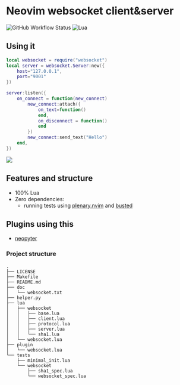 # Neovim websocket client&server

![GitHub Workflow Status](https://img.shields.io/github/actions/workflow/status/AbaoFromCUG/websocket.nvim/lint-test.yml?branch=main&style=for-the-badge)
![Lua](https://img.shields.io/badge/Made%20with%20Lua-blueviolet.svg?style=for-the-badge&logo=lua)


## Using it


```lua
local websocket = require("websocket")
local server = websocket.Server:new({
    host="127.0.0.1",
    port="9001"
})

server:listen({
    on_connect = function(new_connect)
        new_connect:attach({
            on_text=function()
            end,
            on_disconnect = function()
            end
        })
        new_connect:send_text("Hello")
    end,
})
```



![](https://docs.github.com/assets/cb-36544/images/help/repository/use-this-template-button.png)


## Features and structure

- 100% Lua
- Zero dependencies:
  - running tests using [plenary.nvim](https://github.com/nvim-lua/plenary.nvim) and [busted](https://olivinelabs.com/busted/)


## Plugins using this
- [neopyter](https://mirrors.sustech.edu.cn/pypi/simple/neopyter/)

### Project structure

``` tree
.
├── LICENSE
├── Makefile
├── README.md
├── doc
│   └── websocket.txt
├── helper.py
├── lua
│   ├── websocket
│   │   ├── base.lua
│   │   ├── client.lua
│   │   ├── protocol.lua
│   │   ├── server.lua
│   │   └── sha1.lua
│   └── websocket.lua
├── plugin
│   └── websocket.lua
└── tests
    ├── minimal_init.lua
    └── websocket
        ├── sha1_spec.lua
        └── websocket_spec.lua
```

